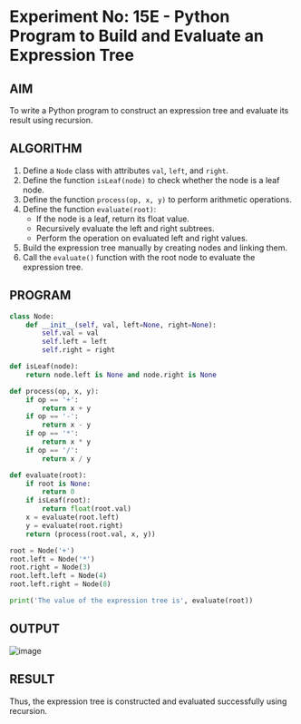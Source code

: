 # Experiment No: 15E - Python Program to Build and Evaluate an Expression Tree

## AIM  
To write a Python program to construct an expression tree and evaluate its result using recursion.

## ALGORITHM  
1. Define a `Node` class with attributes `val`, `left`, and `right`.
2. Define the function `isLeaf(node)` to check whether the node is a leaf node.
3. Define the function `process(op, x, y)` to perform arithmetic operations.
4. Define the function `evaluate(root)`:
   - If the node is a leaf, return its float value.
   - Recursively evaluate the left and right subtrees.
   - Perform the operation on evaluated left and right values.
5. Build the expression tree manually by creating nodes and linking them.
6. Call the `evaluate()` function with the root node to evaluate the expression tree.

## PROGRAM
```python
class Node:
    def __init__(self, val, left=None, right=None):
        self.val = val
        self.left = left
        self.right = right

def isLeaf(node):
    return node.left is None and node.right is None

def process(op, x, y):
    if op == '+':
        return x + y
    if op == '-':
        return x - y
    if op == '*':
        return x * y
    if op == '/':
        return x / y

def evaluate(root):
    if root is None:
        return 0
    if isLeaf(root):
        return float(root.val)
    x = evaluate(root.left)
    y = evaluate(root.right)
    return (process(root.val, x, y))

root = Node('+')
root.left = Node('*')
root.right = Node(3)
root.left.left = Node(4)
root.left.right = Node(8)

print('The value of the expression tree is', evaluate(root))

```

## OUTPUT
![image](https://github.com/user-attachments/assets/35cdb0cd-edca-4b9f-8473-789c6265c535)


## RESULT
Thus, the expression tree is constructed and evaluated successfully using recursion.
